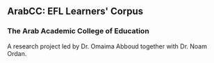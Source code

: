 ## ArabCC: EFL Learners' Corpus
### The Arab Academic College of Education

A research project led by Dr. Omaima Abboud together with Dr. Noam Ordan.

